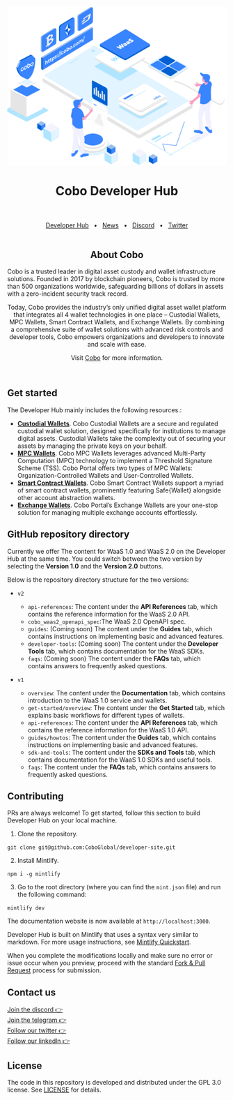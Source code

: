 <p align="center">
  <a href="https://www.cobo.com/developers">
    <img src="v1/images/instroduction.png"/>
  </a>
</p>

<div align="center">
  <h1>Cobo Developer Hub</h1>

  <br />
  <br />
  <a href="https://www.cobo.com/developers/v2/api-references/overview/changelog">Developer Hub</a>
  <span>&nbsp;&nbsp;•&nbsp;&nbsp;</span>
  <a href="https://www.cobo.com/news">News</a>
  <span>&nbsp;&nbsp;•&nbsp;&nbsp;</span>
  <a href="https://discord.gg/FaZwQ9WYpj">Discord</a>
  <span>&nbsp;&nbsp;•&nbsp;&nbsp;</span>
  <a href="https://twitter.com/Cobo_Global">Twitter</a>
  <br />

</div>

<br />

<div align="center">
  <h2>About Cobo</h2>
  <p align="left">
  Cobo is a trusted leader in digital asset custody and wallet infrastructure solutions. Founded in 2017 by blockchain pioneers, Cobo is trusted by more than 500 organizations worldwide, safeguarding billions of dollars in assets with a zero-incident security track record.

  Today, Cobo provides the industry’s only unified digital asset wallet platform that integrates all 4 wallet technologies in one place – Custodial Wallets, MPC Wallets, Smart Contract Wallets, and Exchange Wallets. By combining a comprehensive suite of wallet solutions with advanced risk controls and developer tools, Cobo empowers organizations and developers to innovate and scale with ease.

  Visit [Cobo](https://www.cobo.com) for more information.
  </p>
</div>

<br/>

## Get started

The Developer Hub mainly includes the following resources.:

- **[Custodial Wallets](https://manuals.cobo.com/en/portal/custodial-wallets/introduction)**. Cobo Custodial Wallets are a secure and regulated custodial wallet solution, designed specifically for institutions to manage digital assets. Custodial Wallets take the complexity out of securing your assets by managing the private keys on your behalf. 
- **[MPC Wallets](https://manuals.cobo.com/en/portal/mpc-wallets/introduction)**. Cobo MPC Wallets leverages advanced Multi-Party Computation (MPC) technology to implement a Threshold Signature Scheme (TSS). Cobo Portal offers two types of MPC Wallets: Organization-Controlled Wallets and User-Controlled Wallets.
- **[Smart Contract Wallets](https://manuals.cobo.com/en/portal/smart-contract-wallets/introduction)**. Cobo Smart Contract Wallets support a myriad of smart contract wallets, prominently featuring Safe{Wallet} alongside other account abstraction wallets. 
- **[Exchange Wallets](https://manuals.cobo.com/en/portal/exchange-wallets/introduction)**. Cobo Portal’s Exchange Wallets are your one-stop solution for managing multiple exchange accounts effortlessly.
  <br />

## GitHub repository directory
Currently we offer  The content for WaaS 1.0 and WaaS 2.0 on the Developer Hub at the same time. You could switch between the two version by selecting the **Version 1.0** and the **Version 2.0** buttons. 

Below is the repository directory structure for the two versions:

- `v2`
  - `api-references`: The content under the **API References** tab, which contains the reference information for the WaaS 2.0 API.
  - `cobo_waas2_openapi_spec`:The WaaS 2.0 OpenAPI spec.
  - `guides`: (Coming soon) The content under the **Guides** tab, which contains instructions on implementing basic and advanced features.
  - `developer-tools`: (Coming soon) The content under the **Developer Tools** tab, which contains documentation for the WaaS SDKs.
  - `faqs`: (Coming soon) The content under the **FAQs** tab, which contains answers to frequently asked questions.



- `v1`
  - `overview`: The content under the **Documentation** tab, which contains introduction to the WaaS 1.0 service and wallets.
  - `get-started/overview`: The content under the **Get Started** tab, which explains basic workflows for different types of wallets.
  - `api-references`: The content under the **API References** tab, which contains the reference information for the WaaS 1.0 API.
  - `guides/howtos`: The content under the **Guides** tab, which contains instructions on implementing basic and advanced features.
  - `sdk-and-tools`: The content under the **SDKs and Tools** tab, which contains documentation for the WaaS 1.0 SDKs and useful tools.
  - `faqs`: The content under the **FAQs** tab, which contains answers to frequently asked questions.

## Contributing

PRs are always welcome! To get started, follow this section to build Developer Hub on your local machine.

1. Clone the repository.

  ```shell
  git clone git@github.com:CoboGlobal/developer-site.git
  ```

2. Install Mintlify.

  ```shell
  npm i -g mintlify
  ```

3. Go to the root directory (where you can find the `mint.json` file) and run the following command:

  ```shell
  mintlify dev
  ```

The documentation website is now available at `http://localhost:3000`.

Developer Hub is built on Mintlify that uses a syntax very similar to markdown. For more usage instructions, see [Mintlify Quickstart](https://mintlify.com/docs/quickstart).

When you complete the modifications locally and make sure no error or issue occur when you preview, proceed with the standard [Fork & Pull Request](https://gist.github.com/Chaser324/ce0505fbed06b947d962) process for submission.

## Contact us

[Join the discord 👉](https://discord.gg/FaZwQ9WYpj)
<br />
[Join the telegram 👉](https://t.me/coboglobal)
<br />
[Follow our twitter 👉](https://twitter.com/Cobo_Global)
<br />
[Follow our linkedln 👉](https://www.linkedin.com/company/cobo-global/)

## License

The code in this repository is developed and distributed under the
GPL 3.0 license. See [LICENSE](LICENSE) for details.
